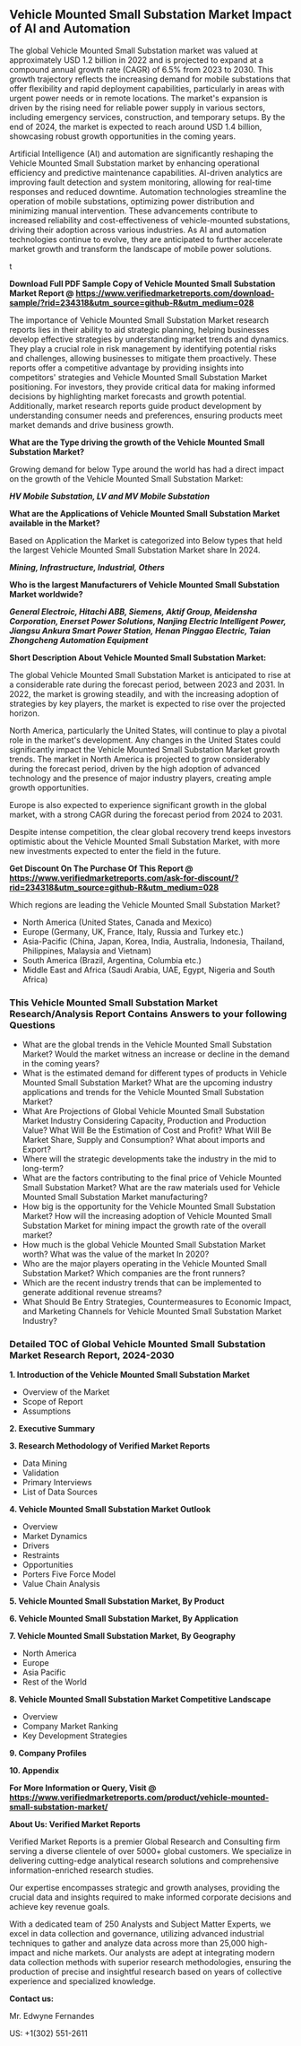 <h2>Vehicle Mounted Small Substation Market Impact of AI and Automation</h2><p>The global Vehicle Mounted Small Substation market was valued at approximately USD 1.2 billion in 2022 and is projected to expand at a compound annual growth rate (CAGR) of 6.5% from 2023 to 2030. This growth trajectory reflects the increasing demand for mobile substations that offer flexibility and rapid deployment capabilities, particularly in areas with urgent power needs or in remote locations. The market's expansion is driven by the rising need for reliable power supply in various sectors, including emergency services, construction, and temporary setups. By the end of 2024, the market is expected to reach around USD 1.4 billion, showcasing robust growth opportunities in the coming years.</p><p>Artificial Intelligence (AI) and automation are significantly reshaping the Vehicle Mounted Small Substation market by enhancing operational efficiency and predictive maintenance capabilities. AI-driven analytics are improving fault detection and system monitoring, allowing for real-time responses and reduced downtime. Automation technologies streamline the operation of mobile substations, optimizing power distribution and minimizing manual intervention. These advancements contribute to increased reliability and cost-effectiveness of vehicle-mounted substations, driving their adoption across various industries. As AI and automation technologies continue to evolve, they are anticipated to further accelerate market growth and transform the landscape of mobile power solutions.</p>t</p><p id="" class=""><strong>Download Full PDF Sample Copy of Vehicle Mounted Small Substation Market Report @ <a href="https://www.verifiedmarketreports.com/download-sample/?rid=234318&utm_source=github-R&utm_medium=028" target="_blank">https://www.verifiedmarketreports.com/download-sample/?rid=234318&utm_source=github-R&utm_medium=028</a></strong></p><p>The importance of&nbsp;Vehicle Mounted Small Substation Market research reports lies in their ability to aid strategic planning, helping businesses develop effective strategies by understanding market trends and dynamics. They play a crucial role in risk management by identifying potential risks and challenges, allowing businesses to mitigate them proactively. These reports offer a competitive advantage by providing insights into competitors' strategies and Vehicle Mounted Small Substation Market positioning. For investors, they provide critical data for making informed decisions by highlighting market forecasts and growth potential. Additionally, market research reports guide product development by understanding consumer needs and preferences, ensuring products meet market demands and drive business growth.</p><p><strong>What are the&nbsp;Type driving the growth of the Vehicle Mounted Small Substation Market?</strong></p><p id="" class="">Growing demand for below Type around the world has had a direct impact on the growth of the Vehicle Mounted Small Substation Market:</p><em><strong>HV Mobile Substation, LV and MV Mobile Substation</strong></em></p><strong>What are the&nbsp;Applications&nbsp;of Vehicle Mounted Small Substation Market available in the Market?</strong></p><p id="" class="">Based on Application the Market is categorized into Below types that held the largest Vehicle Mounted Small Substation Market share In 2024.</p><em><strong>Mining, Infrastructure, Industrial, Others</strong></em></p><strong>Who is the largest Manufacturers of Vehicle Mounted Small Substation Market worldwide?</strong></p><p><em><strong>General Electroic, Hitachi ABB, Siemens, Aktif Group, Meidensha Corporation, Enerset Power Solutions, Nanjing Electric Intelligent Power, Jiangsu Ankura Smart Power Station, Henan Pinggao Electric, Taian Zhongcheng Automation Equipment</strong></em></p><p id="" class=""><strong>Short Description About Vehicle Mounted Small Substation Market:</strong></p><p>The global Vehicle Mounted Small Substation Market is anticipated to rise at a considerable rate during the forecast period, between 2023 and 2031. In 2022, the market is growing steadily, and with the increasing adoption of strategies by key players, the market is expected to rise over the projected horizon.</p><p>North America, particularly the United States, will continue to play a pivotal role in the market's development. Any changes in the United States could significantly impact the Vehicle Mounted Small Substation Market growth trends. The market in North America is projected to grow considerably during the forecast period, driven by the high adoption of advanced technology and the presence of major industry players, creating ample growth opportunities.</p><p>Europe is also expected to experience significant growth in the global market, with a strong CAGR during the forecast period from 2024 to 2031.</p><p>Despite intense competition, the clear global recovery trend keeps investors optimistic about the Vehicle Mounted Small Substation Market, with more new investments expected to enter the field in the future.</p><p id="" class=""><strong>Get Discount On The Purchase Of This Report @ <a href="https://www.verifiedmarketreports.com/ask-for-discount/?rid=234318&utm_source=github-R&utm_medium=028" target="_blank">https://www.verifiedmarketreports.com/ask-for-discount/?rid=234318&utm_source=github-R&utm_medium=028</a></strong></p>Which regions are leading the Vehicle Mounted Small Substation Market?</p><ul><li>North America (United States, Canada and Mexico)</li><li>Europe (Germany, UK, France, Italy, Russia and Turkey etc.)</li><li>Asia-Pacific (China, Japan, Korea, India, Australia, Indonesia, Thailand, Philippines, Malaysia and Vietnam)</li><li>South America (Brazil, Argentina, Columbia etc.)</li><li>Middle East and Africa (Saudi Arabia, UAE, Egypt, Nigeria and South Africa)</li></ul><h3 id="" class="">This Vehicle Mounted Small Substation Market Research/Analysis Report Contains Answers to your following Questions</h3><ul><li>What are the global trends in the Vehicle Mounted Small Substation Market? Would the market witness an increase or decline in the demand in the coming years?</li><li>What is the estimated demand for different types of products in Vehicle Mounted Small Substation Market? What are the upcoming industry applications and trends for the Vehicle Mounted Small Substation Market?</li><li>What Are Projections of Global Vehicle Mounted Small Substation Market Industry Considering Capacity, Production and Production Value? What Will Be the Estimation of Cost and Profit? What Will Be Market Share, Supply and Consumption? What about imports and Export?</li><li>Where will the strategic developments take the industry in the mid to long-term?</li><li>What are the factors contributing to the final price of Vehicle Mounted Small Substation Market? What are the raw materials used for Vehicle Mounted Small Substation Market manufacturing?</li><li>How big is the opportunity for the Vehicle Mounted Small Substation Market? How will the increasing adoption of Vehicle Mounted Small Substation Market for mining impact the growth rate of the overall market?</li><li>How much is the global Vehicle Mounted Small Substation Market worth? What was the value of the market In 2020?</li><li>Who are the major players operating in the Vehicle Mounted Small Substation Market? Which companies are the front runners?</li><li>Which are the recent industry trends that can be implemented to generate additional revenue streams?</li><li>What Should Be Entry Strategies, Countermeasures to Economic Impact, and Marketing Channels for Vehicle Mounted Small Substation Market Industry?</li></ul><h3 id="" class="">Detailed TOC of Global Vehicle Mounted Small Substation Market Research Report, 2024-2030</h3><p id="" class=""><strong>1. Introduction of the Vehicle Mounted Small Substation Market</strong></p><ul><li>Overview of the Market</li><li>Scope of Report</li><li>Assumptions</li></ul><p id="" class=""><strong>2. Executive Summary</strong></p><p id="" class=""><strong>3. Research Methodology of Verified Market Reports</strong></p><ul><li>Data Mining</li><li>Validation</li><li>Primary Interviews</li><li>List of Data Sources</li></ul><p id="" class=""><strong>4. Vehicle Mounted Small Substation Market Outlook</strong></p><ul><li>Overview</li><li>Market Dynamics</li><li>Drivers</li><li>Restraints</li><li>Opportunities</li><li>Porters Five Force Model</li><li>Value Chain Analysis</li></ul><p id="" class=""><strong>5. Vehicle Mounted Small Substation Market, By Product</strong></p><p id="" class=""><strong>6. Vehicle Mounted Small Substation Market, By Application</strong></p><p id="" class=""><strong>7. Vehicle Mounted Small Substation Market, By Geography</strong></p><ul><li>North America</li><li>Europe</li><li>Asia Pacific</li><li>Rest of the World</li></ul><p id="" class=""><strong>8. Vehicle Mounted Small Substation Market Competitive Landscape</strong></p><ul><li>Overview</li><li>Company Market Ranking</li><li>Key Development Strategies</li></ul><p id="" class=""><strong>9. Company Profiles</strong></p><p id="" class=""><strong>10. Appendix</strong></p><p id="" class=""><strong>For More Information or Query, Visit @ <a href="https://www.verifiedmarketreports.com/product/vehicle-mounted-small-substation-market/" target="_blank">https://www.verifiedmarketreports.com/product/vehicle-mounted-small-substation-market/</a></strong></p><p id="" class=""><strong>About Us: Verified Market Reports</strong></p><p id="" class="">Verified Market Reports is a premier Global Research and Consulting firm serving a diverse clientele of over 5000+ global customers. We specialize in delivering cutting-edge analytical research solutions and comprehensive information-enriched research studies.</p><p id="" class="">Our expertise encompasses strategic and growth analyses, providing the crucial data and insights required to make informed corporate decisions and achieve key revenue goals.</p><p id="" class="">With a dedicated team of 250 Analysts and Subject Matter Experts, we excel in data collection and governance, utilizing advanced industrial techniques to gather and analyze data across more than 25,000 high-impact and niche markets. Our analysts are adept at integrating modern data collection methods with superior research methodologies, ensuring the production of precise and insightful research based on years of collective experience and specialized knowledge.</p><p id="" class=""><strong>Contact us:</strong></p><p id="" class="">Mr. Edwyne Fernandes</p><p id="" class="">US: +1(302) 551-2611</p>